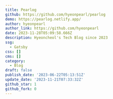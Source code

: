 ```yaml
---
title: Pearlog
github: https://github.com/hyeonpearl/pearlog
demo: https://pearlog.netlify.app/
author: hyeonpearl
author_link: https://github.com/hyeonpearl
date: 2023-11-28T05:09:58.666Z
description: Hyeoncheol's Tech Blog since 2023
ssg:
  - Gatsby
css: []
cms: []
category:
  - Blog
draft: false
publish_date: '2023-06-22T05:13:51Z'
update_date: '2023-11-21T07:33:32Z'
github_star: 1
github_fork: 0
---
```

